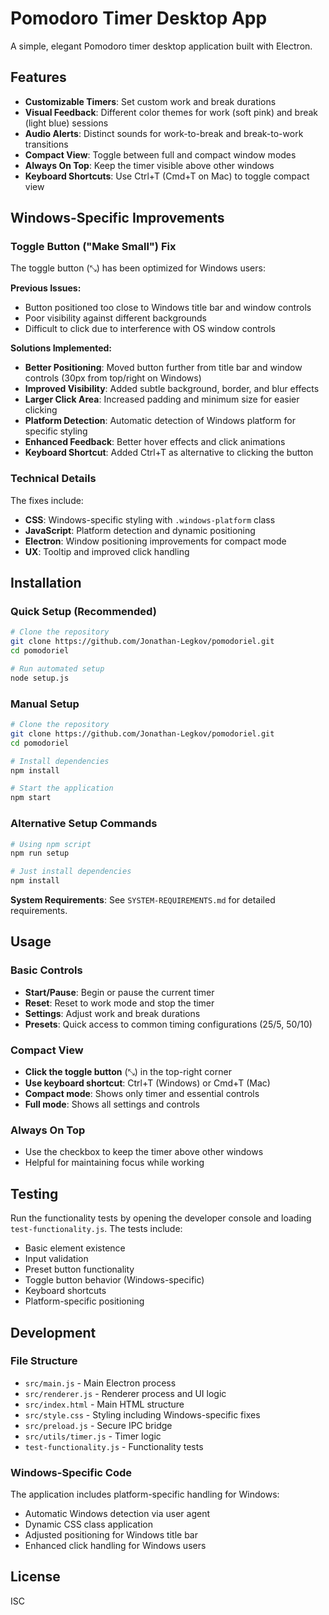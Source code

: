 # Pomodoro Timer Desktop App

A simple, elegant Pomodoro timer desktop application built with Electron.

## Features

- **Customizable Timers**: Set custom work and break durations
- **Visual Feedback**: Different color themes for work (soft pink) and break (light blue) sessions
- **Audio Alerts**: Distinct sounds for work-to-break and break-to-work transitions
- **Compact View**: Toggle between full and compact window modes
- **Always On Top**: Keep the timer visible above other windows
- **Keyboard Shortcuts**: Use Ctrl+T (Cmd+T on Mac) to toggle compact view

## Windows-Specific Improvements

### Toggle Button ("Make Small") Fix

The toggle button (⤡) has been optimized for Windows users:

**Previous Issues:**
- Button positioned too close to Windows title bar and window controls
- Poor visibility against different backgrounds
- Difficult to click due to interference with OS window controls

**Solutions Implemented:**
- **Better Positioning**: Moved button further from title bar and window controls (30px from top/right on Windows)
- **Improved Visibility**: Added subtle background, border, and blur effects
- **Larger Click Area**: Increased padding and minimum size for easier clicking
- **Platform Detection**: Automatic detection of Windows platform for specific styling
- **Enhanced Feedback**: Better hover effects and click animations
- **Keyboard Shortcut**: Added Ctrl+T as alternative to clicking the button

### Technical Details

The fixes include:
- **CSS**: Windows-specific styling with `.windows-platform` class
- **JavaScript**: Platform detection and dynamic positioning
- **Electron**: Window positioning improvements for compact mode
- **UX**: Tooltip and improved click handling

## Installation

### Quick Setup (Recommended)
```bash
# Clone the repository
git clone https://github.com/Jonathan-Legkov/pomodoriel.git
cd pomodoriel

# Run automated setup
node setup.js
```

### Manual Setup
```bash
# Clone the repository
git clone https://github.com/Jonathan-Legkov/pomodoriel.git
cd pomodoriel

# Install dependencies
npm install

# Start the application
npm start
```

### Alternative Setup Commands
```bash
# Using npm script
npm run setup

# Just install dependencies
npm install
```

**System Requirements**: See `SYSTEM-REQUIREMENTS.md` for detailed requirements.

## Usage

### Basic Controls
- **Start/Pause**: Begin or pause the current timer
- **Reset**: Reset to work mode and stop the timer
- **Settings**: Adjust work and break durations
- **Presets**: Quick access to common timing configurations (25/5, 50/10)

### Compact View
- **Click the toggle button** (⤡) in the top-right corner
- **Use keyboard shortcut**: Ctrl+T (Windows) or Cmd+T (Mac)
- **Compact mode**: Shows only timer and essential controls
- **Full mode**: Shows all settings and controls

### Always On Top
- Use the checkbox to keep the timer above other windows
- Helpful for maintaining focus while working

## Testing

Run the functionality tests by opening the developer console and loading `test-functionality.js`. The tests include:
- Basic element existence
- Input validation
- Preset button functionality
- Toggle button behavior (Windows-specific)
- Keyboard shortcuts
- Platform-specific positioning

## Development

### File Structure
- `src/main.js` - Main Electron process
- `src/renderer.js` - Renderer process and UI logic
- `src/index.html` - Main HTML structure
- `src/style.css` - Styling including Windows-specific fixes
- `src/preload.js` - Secure IPC bridge
- `src/utils/timer.js` - Timer logic
- `test-functionality.js` - Functionality tests

### Windows-Specific Code
The application includes platform-specific handling for Windows:
- Automatic Windows detection via user agent
- Dynamic CSS class application
- Adjusted positioning for Windows title bar
- Enhanced click handling for Windows users

## License

ISC 